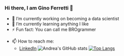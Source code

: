 ### Hi there, I am Gino Ferretti 👋

- 🔭 I’m currently working on becoming a data scientist
- 🌱 I’m currently learning anything I like
- ⚡ Fun fact: You can call me BROgrammer
* 📫 How to reach me:
    * [LinkedIn](https://www.linkedin.com/in/andrea-cadeddu)
![Andrea's GitHub stats](https://github-readme-stats.vercel.app/api?username=ginoferretti)
[![Top Langs](https://github-readme-stats.vercel.app/api/top-langs/?username=ginoferretti)](https://github.com/ginoferretti/github-readme-stats)

<!--
**ginoferretti/ginoferretti** is a ✨ _special_ ✨ repository because its `README.md` (this file) appears on your GitHub profile.


